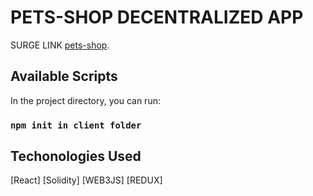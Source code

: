# PETS-SHOP DECENTRALIZED APP

SURGE LINK [pets-shop](pets-dapp-react.surge.sh).

## Available Scripts

In the project directory, you can run:

### `npm init in client folder`

## Techonologies Used

[React]
[Solidity]
[WEB3JS]
[REDUX]
